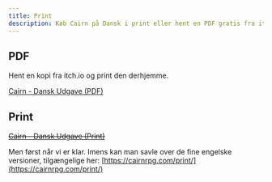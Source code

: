 ```yaml
---
title: Print
description: Køb Cairn på Dansk i print eller hent en PDF gratis fra itch.io
---
```


## PDF

Hent en kopi fra itch.io og print den derhjemme.

[Cairn - Dansk Udgave (PDF)](https://toxicdonkeybutts.itch.io/cairn)

## Print

[~~Cairn - Dansk Udgave (Print)~~](#)

Men først når vi er klar.
Imens kan man savle over de fine engelske versioner, tilgængelige her: [https://cairnrpg.com/print/](https://cairnrpg.com/print/)
